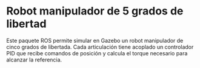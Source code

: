 # Robot manipulador de 5 grados de libertad

Este paquete ROS permite simular en Gazebo un robot manipulador de cinco grados de libertada. Cada articulación tiene acoplado un controlador PID que recibe comandos de posición y calcula el torque necesario para alcanzar la referencia.
